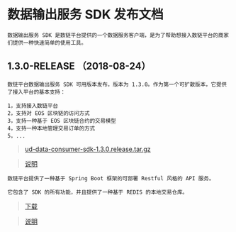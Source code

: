 
# 数据输出服务 SDK 发布文档

``` 引言
数据输出服务 SDK 是数链平台提供的一个数据服务客户端，是为了帮助想接入数链平台的商家们提供一种快速简单的使用工具。
```

## 1.3.0-RELEASE （2018-08-24）

``` 发布说明
数链平台数据输出服务 SDK 可用版本发布，版本为 1.3.0。作为第一个可扩散版本，它提供了接入平台的基本支持：

1，支持接入数链平台
2，支持对 EOS 区块链的访问方式
3，支持一种基于 EOS 区块链合约的交易模型
4，支持一种本地管理交易订单的方式
5，...
```

>[ud-data-consumer-sdk-1.3.0.release.tar.gz](ud-data-consumer-sdk.tar.gz?raw=true)

>[说明](https://github.com/unitedata-org-public/Documentation/blob/master/consumer-sdk-doc.md)

``` 发布说明
数链平台提供了一种基于 Spring Boot 框架的可部署 Restful 风格的 API 服务。

它包含了 SDK 的所有功能，并且提供了一种基于 REDIS 的本地交易仓库。
```

>[下载](ud-data-consumer-server-1.3.0.release.tar.gz?raw=true)

>[说明](https://github.com/unitedata-org-public/Documentation/blob/master/consumer-api-install-doc.md)
